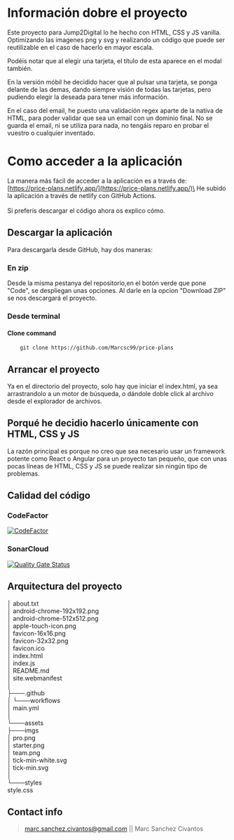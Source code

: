 # Información dobre el proyecto

Este proyecto para Jump2Digital lo he hecho con HTML, CSS y JS vanilla. Optimizando las imagenes png y svg y realizando un código que puede ser reutilizable en el caso de hacerlo en mayor escala.

Podéis notar que al elegir una tarjeta, el título de esta aparece en el modal también.

En la versión móbil he decidido hacer que al pulsar una tarjeta, se ponga delante de las demas, dando siempre visión de todas las tarjetas, pero pudiendo elegir la deseada para tener más información.

En el caso del email, he puesto una validación regex aparte de la nativa de HTML, para poder validar que sea un email con un dominio final. No se guarda el email, ni se utiliza para nada, no tengáis reparo en probar el vuestro o cualquier inventado.

# Como acceder a la aplicación

La manera más fácil de acceder a la aplicación es a través de:\
[https://price-plans.netlify.app/](https://price-plans.netlify.app/)\
He subido la aplicación a través de netlify con GitHub Actions.\
\
Si preferís descargar el código ahora os explico cómo.

## Descargar la aplicación

Para descargarla desde GitHub, hay dos maneras:

### En zip

Desde la misma pestanya del repositorio,en el botón verde que pone "Code", se despliegan unas opciones. Al darle en la opcion "Download ZIP" se nos descargará el proyecto.

### Desde terminal

#### Clone command
```shell
    git clone https://github.com/Marcsc99/price-plans
```

## Arrancar el proyecto

Ya en el directorio del proyecto, solo hay que iniciar el index.html, ya sea arrastrandolo a un motor de búsqueda, o dándole doble click al archivo desde el explorador de archivos.

## Porqué he decidio hacerlo únicamente con HTML, CSS y JS

La razón principal es porque no creo que sea necesario usar un framework potente como React o Angular para un proyecto tan pequeño, que con unas pocas líneas de HTML, CSS y JS se puede realizar sin ningún tipo de problemas.

## Calidad del código

### CodeFactor
[![CodeFactor](https://www.codefactor.io/repository/github/marcsc99/price-plans/badge)](https://www.codefactor.io/repository/github/marcsc99/price-plans)

### SonarCloud
[![Quality Gate Status](https://sonarcloud.io/api/project_badges/measure?project=Marcsc99_price-plans&metric=alert_status)](https://sonarcloud.io/summary/new_code?id=Marcsc99_price-plans)

## Arquitectura del proyecto

│   about.txt\
│   android-chrome-192x192.png\
│   android-chrome-512x512.png\
│   apple-touch-icon.png\
│   favicon-16x16.png\
│   favicon-32x32.png\
│   favicon.ico\
│   index.html\
│   index.js\
│   README.md\
│   site.webmanifest\
│\
├───.github\
│   └───workflows\
│           main.yml\
│\
└───assets\
    ├───imgs\
    │       pro.png\
    │       starter.png\
    │       team.png\
    │       tick-min-white.svg\
    │       tick-min.svg\
    │\
    └───styles\
            style.css

## Contact info

> marc.sanchez.civantos@gmail.com || Marc Sanchez Civantos